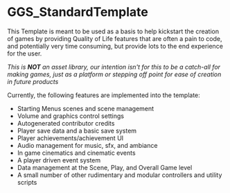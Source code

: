 # GGS_StandardTemplate

This Template is meant to be used as a basis to help kickstart the creation of games by providing Quality of Life features that are often a pain to code, and potentially very time consuming, but provide lots to the end experience for the user.

*This is **NOT** an asset library, our intention isn't for this to be a catch-all for making games, just as a platform or stepping off point for ease of creation in future products*

Currently, the following features are implemented into the template:
 - Starting Menus scenes and scene management
 - Volume and graphics control settings
 - Autogenerated contributor credits
 - Player save data and a basic save system
 - Player achievements/achievement UI
 - Audio management for music, sfx, and ambiance
 - In game cinematics and cinematic events
 - A player driven event system
 - Data management at the Scene, Play, and Overall Game level
 - A small number of other rudimentary and modular controllers and utility scripts
